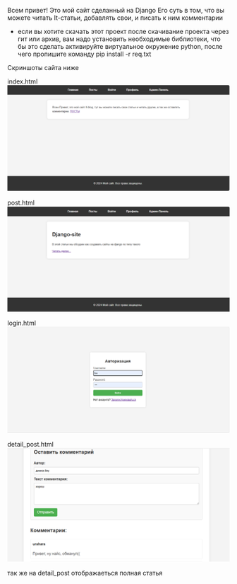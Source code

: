 Всем привет!
Это мой сайт сделанный на Django
Его суть в том, что вы можете читать It-статьи, добавлять свои, и писать к ним комментарии

- если вы хотите скачать этот проект
после скачивание проекта через гит или архив, вам надо установить необходимые библиотеки, что бы это сделать активируйте виртуальное окружение python, после чего пропишите команду pip install -r req.txt

Скриншоты сайта ниже

index.html
![image](images-site-for-github-README-not-use-on-site/index.png)

post.html
![image](images-site-for-github-README-not-use-on-site/post.png)

login.html
![image](images-site-for-github-README-not-use-on-site/login.png)

detail_post.html
![image](images-site-for-github-README-not-use-on-site/comment.png)

так же на detail_post отображаеться полная статья

